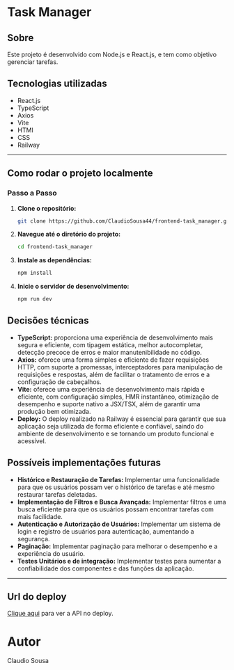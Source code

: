# Task Manager
 
## Sobre
Este projeto é desenvolvido com Node.js e React.js, e tem como objetivo gerenciar tarefas.

## Tecnologias utilizadas
- React.js
- TypeScript
- Axios
- Vite
- HTMl
- CSS
- Railway

---
## Como rodar o projeto localmente

### Passo a Passo

1. **Clone o repositório:**
   
   ```bash
   git clone https://github.com/ClaudioSousa44/frontend-task_manager.git
   ```
   
2. **Navegue até o diretório do projeto:**
   
   ```bash
   cd frontend-task_manager
   ```
   
3. **Instale as dependências:**
 
   ```bash
   npm install
   ```

4. **Inicie o servidor de desenvolvimento:**

   ```bash
   npm run dev
   ```

## Decisões técnicas

- **TypeScript:** proporciona uma experiência de desenvolvimento mais segura e eficiente, com tipagem estática, melhor autocompletar, detecção precoce de erros e maior manutenibilidade no código.
- **Axios:** oferece uma forma simples e eficiente de fazer requisições HTTP, com suporte a promessas, interceptadores para manipulação de requisições e respostas, além de facilitar o tratamento de erros e a configuração de cabeçalhos.
- **Vite:** oferece uma experiência de desenvolvimento mais rápida e eficiente, com configuração simples, HMR instantâneo, otimização de desempenho e suporte nativo a JSX/TSX, além de garantir uma produção bem otimizada.
- **Deploy:** O deploy realizado na Railway é essencial para garantir que sua aplicação seja utilizada de forma eficiente e confiável, saindo do ambiente de desenvolvimento e se tornando um produto funcional e acessível.

## Possíveis implementações futuras

- **Histórico e Restauração de Tarefas:** Implementar uma funcionalidade para que os usuários possam ver o histórico de tarefas e até mesmo restaurar tarefas deletadas.
- **Implementação de Filtros e Busca Avançada:** Implementar filtros e uma busca eficiente para que os usuários possam encontrar tarefas com mais facilidade.
- **Autenticação e Autorização de Usuários:** Implementar um sistema de login e registro de usuários para autenticação, aumentando a segurança.
- **Paginação:** Implementar paginação para melhorar o desempenho e a experiência do usuário.
- **Testes Unitários e de integração:** Implementar testes para aumentar a confiabilidade dos componentes e das funções da aplicação.

---
## Url do deploy
[Clique aqui](https://frontend-taskmanager-production.up.railway.app/) para ver a API no deploy.

# Autor
Claudio Sousa

